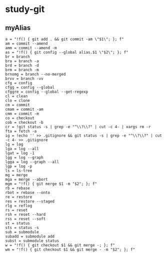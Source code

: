 # study-git
## myAlias
	a = "!f() { git add . && git commit -am \"$1\"; }; f"
	am = commit --amend
	amm = commit --amend -m
	as = "!f() { git config --global alias.$1 \"$2\"; }; f"
	br = branch
	bra = branch -a
	brd = branch -d
	brm = branch -m
	brnomg = branch --no-merged
	brvv = branch -vv
	cfg = config
	cfgg = config --global
	cfggre = config --global --get-regexp
	cl = clean
	clo = clone
	cm = commit
	cmam = commit -am
	cmm = commit -m
	co = checkout
	cob = checkout -b
	cr = !git status -s | grep -e "^\\?\\?" | cut -c 4- | xargs rm -r
	fta = fetch -a
	ig = !echo '' >> .gitignore && git status -s | grep -e "^\\?\\?" | cut -c 4- >> .gitignore
	lg = log
	lga = log --all
	lgat = log -1
	lgg = log --graph
	lgga = log --graph --all
	lgp = log -p
	ls = ls-tree
	mg = merge
	mga = merge --abort
	mgm = "!f() { git merge $1 -m "$2"; }; f"
	rb = rebase
	rbot = rebase --onto
	re = restore
	res = restore --staged
	rlg = reflog
	rs = reset
	rsh = reset --hard
	rss = reset --soft
	st = status
	sts = status -s
	sub = submodule
	subadd = submodule add
	subst = submodule status
	w = "!f() { git checkout $1 && git merge -; }; f"
	wm = "!f() { git checkout $1 && git merge - -m "$2"; }; f"
